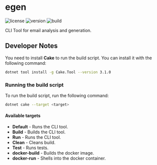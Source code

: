 # egen

![license](https://img.shields.io/badge/license-BSD-brightgreen.svg)
![version](https://img.shields.io/badge/version-0.0.2-lightgrey.svg)
![build](https://img.shields.io/github/actions/workflow/status/cavoq/egen/workflow.yml)

CLI Tool for email analysis and generation.

## Developer Notes

You need to install **Cake** to run the build script. You can install it with the following command:

```bash
dotnet tool install -g Cake.Tool --version 3.1.0
```

### Running the build script

To run the build script, run the following command:

```bash
dotnet cake --target <target>
```

#### Available targets

- **Default** - Runs the CLI tool.
- **Build** - Builds the CLI tool.
- **Run** - Runs the CLI tool.
- **Clean** - Cleans build.
- **Test** - Runs tests.
- **docker-build** - Builds the docker image.
- **docker-run** - Shells into the docker container.
